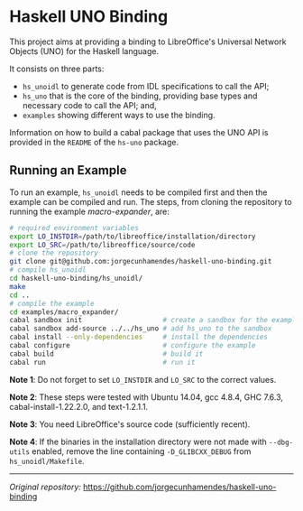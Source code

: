 # Haskell UNO Binding

This project aims at providing a binding to LibreOffice's Universal Network
Objects (UNO) for the Haskell language.

It consists on three parts:

   - `hs_unoidl` to generate code from IDL specifications to call the API;
   - `hs_uno` that is the core of the binding, providing base types and
     necessary code to call the API; and,
   - `examples` showing different ways to use the binding.

Information on how to build a cabal package that uses the UNO API is provided
in the `README` of the `hs-uno` package.

## Running an Example

To run an example, `hs_unoidl` needs to be compiled first and then the example
can be compiled and run. The steps, from cloning the repository to running the
example *macro-expander*, are:

```bash
# required environment variables
export LO_INSTDIR=/path/to/libreoffice/installation/directory
export LO_SRC=/path/to/libreoffice/source/code
# clone the repository
git clone git@github.com:jorgecunhamendes/haskell-uno-binding.git
# compile hs_unoidl
cd haskell-uno-binding/hs_unoidl/
make
cd ..
# compile the example
cd examples/macro_expander/
cabal sandbox init                    # create a sandbox for the example's dependencies
cabal sandbox add-source ../../hs_uno # add hs_uno to the sandbox
cabal install --only-dependencies     # install the dependencies
cabal configure                       # configure the example
cabal build                           # build it
cabal run                             # run it
```

**Note 1**: Do not forget to set `LO_INSTDIR` and `LO_SRC` to the correct
values.

**Note 2**: These steps were tested with Ubuntu 14.04, gcc 4.8.4, GHC 7.6.3,
cabal-install-1.22.2.0, and text-1.2.1.1.

**Note 3**: You need LibreOffice's source code (sufficiently recent).

**Note 4**: If the binaries in the installation directory were not made with
`--dbg-utils` enabled, remove the line containing `-D_GLIBCXX_DEBUG` from
`hs_unoidl/Makefile`.

---

*Original repository:* https://github.com/jorgecunhamendes/haskell-uno-binding
